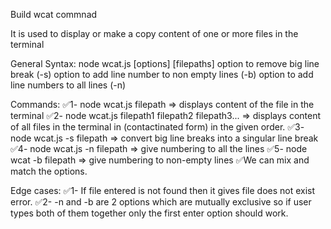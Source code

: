 Build wcat commnad

It is used to display or make a copy content of one or more files in the terminal 


General Syntax:
node wcat.js [options] [filepaths]
option to remove big line break (-s)
option to add line number to non empty lines (-b)
option to add line numbers to all lines (-n) 


Commands:
✅1- node wcat.js filepath => displays content of the file in the terminal 
✅2- node wcat.js filepath1 filepath2 filepath3... => displays content of all files in the terminal in (contactinated form) in the given order. 
✅3- node wcat.js -s filepath => convert big line breaks into a singular line break
✅4- node wcat.js -n filepath => give numbering to all the lines 
✅5- node wcat -b filepath => give numbering to non-empty lines
✅We can mix and match the options.


Edge cases:
✅1- If file entered is not found then it gives file does not exist error.
✅2- -n and -b are 2 options which are mutually exclusive so if user types both of them together only the first enter option should work.


